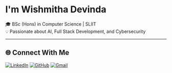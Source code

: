 # I'm Wishmitha Devinda  

🎓 BSc (Hons) in Computer Science | SLIIT  
💡 Passionate about AI, Full Stack Development, and Cybersecurity  

---

## 🌐 Connect With Me  

[![LinkedIn](https://img.shields.io/badge/LinkedIn-0A66C2?style=for-the-badge&logo=linkedin&logoColor=white)](https://www.linkedin.com/in/your-link/)
[![GitHub](https://img.shields.io/badge/GitHub-181717?style=for-the-badge&logo=github&logoColor=white)](https://github.com/wishmitha2003)
[![Gmail](https://img.shields.io/badge/Gmail-D14836?style=for-the-badge&logo=gmail&logoColor=white)](mailto:yourmail@gmail.com)
